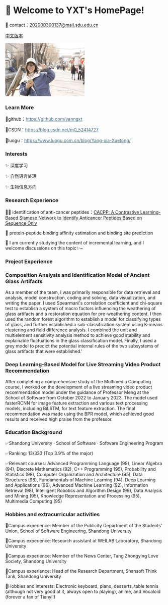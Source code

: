 # 👋 Welcome to YXT's HomePage!

📧 contact：202000300137@mail.sdu.edu.cn

<a href="/README.md">中文版本</a>



<img src="主页个人图.26c89e25.jpg"  style="align:center; width:50%;" >

### Learn More

<p>🌱github：<a style="color:#476f83" href="https://github.com/yanngxt">https://github.com/yanngxt</a></p>
<p>🌱CSDN：<a style="color:#476f83" href="https://blog.csdn.net/m0_52414727">https://blog.csdn.net/m0_52414727</a></p>
<p>🌱luogu：<a style="color:#476f83" href="https://www.luogu.com.cn/blog/Yang-xia-Xuetong/">https://www.luogu.com.cn/blog/Yang-xia-Xuetong/</a></p>

### Interests

<p>✨ 深度学习</p> 
<p>✨ 自然语言处理</p>
<p>✨ 生物信息方向</p>

### Research Experience

<p>👩‍🔬 identification of anti-cancer peptides：<a href='https://pubs.acs.org/doi/10.1021/acs.jcim.3c00297'>CACPP: A Contrastive Learning-Based Siamese Network to Identify Anticancer Peptides Based on Sequence Only</a></p>
<p>👩‍ protein-peptide binding affinity estimation and binding site prediction</p> 
<p>🧠 I am currently studying the content of incremental learning, and I welcome discussions on this topic✨~</p>

### Project Experience

<h3>Composition Analysis and Identification Model of Ancient Glass Artifacts</h3>
<p>As a member of the team, I was primarily responsible for data retrieval and analysis, model construction, coding and solving, data visualization, and writing the paper. I used Spearman\'s correlation coefficient and chi-square test to establish a system of macro factors influencing the weathering of glass artifacts and a restoration equation for pre-weathering content. I then used the random forest algorithm to establish a model for classifying types of glass, and further established a sub-classification system using K-means clustering and field difference analysis. I combined the unit and multielement sensitivity analysis method to achieve good stability and explainable fluctuations in the glass classification model. Finally, I used a grey model to predict the potential internal rules of the two subsystems of glass artifacts that were established.'</p>
    
<h3>Deep Learning-Based Model for Live Streaming Video Product Recommendation</h3>
<p>After completing a comprehensive study of the Multimedia Computing course, I worked on the development of a live streaming video product recommendation model under the guidance of Professor Meng at the School of Software from October 2022 to January 2023. The model used fasterRCNN for image feature extraction and various text processing models, including BiLSTM, for text feature extraction. The final recommendation was made using the BPR model, which achieved good results and received high praise from the professor.</p>


### Education Background

✅Shandong University · School of Software · Software Engineering Program

✅Ranking: 13/333 (Top 3.9% of the major)

✅Relevant courses: Advanced Programming Language (99), Linear Algebra (94), Discrete Mathematics (92), C++ Programming (95), Probability and Statistics (98), Computer Organization and Architecture (95), Data Structures (96), Fundamentals of Machine Learning (94), Deep Learning and Applications (96), Advanced Machine Learning (92), Information Retrieval (98), Intelligent Robotics and Algorithm Design (99), Data Analysis and Mining (95), Knowledge Representation and Processing (95), Multimedia Computing (95)

### Hobbies and extracurricular activities

<p>🧀Campus experience: Member of the Publicity Department of the Students' Union, School of Software Engineering, Shandong University</p>
<p>🧁Campus experience: Research assistant at WEILAB Laboratory, Shandong University</p>
<p>🥐Campus experience: Member of the News Center, Tang Zhongying Love Society, Shandong University</p>
<p>🍰Campus experience: Head of the Research Department, Shansoft Think Tank, Shandong University</p>
<p>🍩Hobbies and interests: Electronic keyboard, piano, desserts, table tennis (although not very good at it, always open to playing), anime, and Vocaloid (forever a fan of Tianyi!)</p>

<!--
**YanngXT/YanngXT** is a ✨ _special_ ✨ repository because its `README.md` (this file) appears on your GitHub profile.

Here are some ideas to get you started:

- 🔭 I’m currently working on ...
- 🌱 I’m currently learning ...
- 👯 I’m looking to collaborate on ...
- 🤔 I’m looking for help with ...
- 💬 Ask me about ...
- 📫 How to reach me: ...
- 😄 Pronouns: ...
- ⚡ Fun fact: ...
  -->
